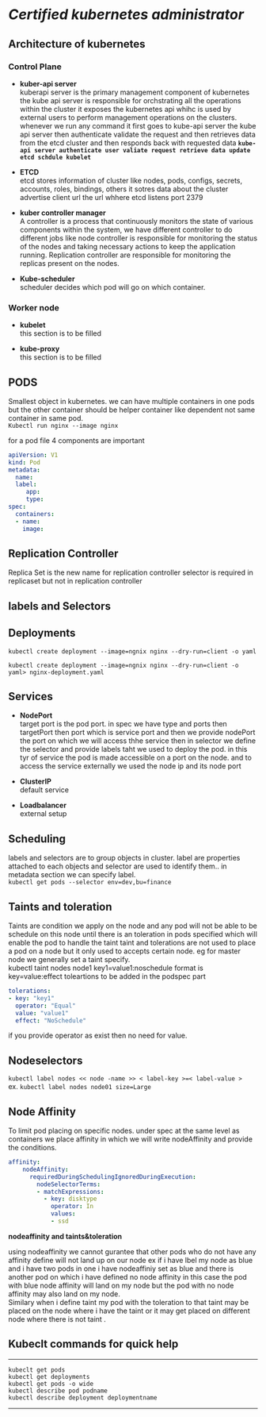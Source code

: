 # ***Certified kubernetes administrator***

## **Architecture of kubernetes**


### **Control Plane**

- **kuber-api server**\
kuberapi server is the primary management component of kubernetes the kube api server is responsible for orchstrating all the operations within the cluster it exposes the kubernetes api whihc is used by external users to perform management operations on the clusters. whenever we run any command it first goes to kube-api server the kube api server then authenticate validate the request and then retrieves data from the etcd cluster and then responds back with requested data **``kube-api server authenticate user valiate request retrieve data update etcd schdule kubelet``**

- **ETCD**\
etcd stores  information of cluster like nodes, pods, configs, secrets, accounts, roles, bindings, others
it sotres data about the cluster advertise client url the url whhere etcd listens port 2379

- **kuber controller manager**\
A controller is a process that continuously monitors the state of various components within the system, we have different controller to do different jobs like node controller is responsible for monitoring the status of the nodes and taking necessary actions to keep the application running. Replication controller are responsible for monitoring the replicas present on the nodes.

- **Kube-scheduler**\
scheduler decides which pod will go on which container.

### **Worker node**
- **kubelet**\
this section is to be filled

- **kube-proxy**\
this section is to be filled


## **PODS**


Smallest object in kubernetes. we can have multiple containers in one pods but the other container should be helper container like dependent not same container in same pod.\
`Kubectl run nginx --image nginx`

for a pod file 4 components are important
```yaml
apiVersion: V1
kind: Pod
metadata: 
  name:
  label:
     app:
     type:
spec: 
  containers: 
  - name:
    image:
```

## **Replication Controller**

Replica Set is the new name for replication controller selector is required in replicaset but not in replication controller


## **labels and Selectors**


## **Deployments**

`kubectl create deployment --image=ngnix nginx --dry-run=client -o yaml`

`kubectl create deployment --image=ngnix nginx --dry-run=client -o yaml> nginx-deployment.yaml`


## **Services**

- **NodePort**\
target port is the pod port. in spec we have type and ports then targetPort then port which is service port and then we provide nodePort the port on which we will access thhe service then in selector we define the selector and provide labels taht we used to deploy the pod. in this tyr of service the pod is made accessible on a port on the node. and to access the service externally we used the node ip and its node port

- **ClusterIP**\
default service

- **Loadbalancer**\
external setup


## **Scheduling**

labels and selectors are to group objects in cluster. label are properties attached to each objects and selector are used to identify them.. in metadata section we can specify label.\
`kubectl get pods --selector env=dev,bu=finance`

## **Taints and toleration**
Taints are condition we apply on the node and any pod will not be able to be schedule on this node until there is an toleration in pods specified which will enable the pod to handle the taint taint and tolerations are not used to place a pod on a node but it only used to accepts certain node. eg for master node we generally set a taint specify.\
kubectl taint nodes node1 key1=value1:noschedule format is key=value:effect
toleartions to be added in the podspec part
```yaml
tolerations:
- key: "key1"
  operator: "Equal"
  value: "value1"
  effect: "NoSchedule"

```
if you provide operator as exist then no need for value.


## **Nodeselectors**

`kubectl label nodes << node -name >> < label-key >=< label-value >`\
ex. `kubectl label nodes node01 size=Large`

## **Node Affinity**
To limit pod placing on specific nodes.
under spec at the same level as containers we place affinity in which we will write nodeAffinity and provide the conditions.
```yaml
affinity:
    nodeAffinity:
      requiredDuringSchedulingIgnoredDuringExecution:
        nodeSelectorTerms:
        - matchExpressions:
          - key: disktype
            operator: In
            values:
            - ssd  
```
**nodeaffinity and taints&toleration**

using nodeaffinity we cannot gurantee that other pods who do not have any affinity define will not land up on our node ex if i have lbel my node as blue and i have two pods in one i have nodeaffiniy set as blue and there is another pod on which i have defined no node affinity in this case the pod with blue node affinity will land on my node but the pod with no node affinity may also land on my node.\
Similary when i define taint my pod with the toleration to that taint may be placed on the node where i have the taint or it may get placed on different node where there is not taint .

## **Kubeclt commands for quick help**
____
```cli
kubeclt get pods
kubectl get deployments
kubectl get pods -o wide
kubectl describe pod podname
kubectl describe deployment deploymentname
```
___